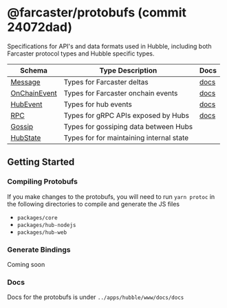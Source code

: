# @farcaster/protobufs (commit 24072dad)

Specifications for API's and data formats used in Hubble, including both Farcaster protocol types and Hubble specific types.

| Schema                                      | Type Description                         | Docs                    |
|---------------------------------------------|------------------------------------------| ----------------------- |
| [Message](schemas/message.proto)            | Types for Farcaster deltas               | [docs](docs/message.md) |
| [OnChainEvent](schemas/onchain_event.proto) | Types for Farcaster onchain events       | [docs](docs/message.md) |
| [HubEvent](schemas/hub_event.proto)         | Types for hub events              | [docs](docs/message.md) |
| [RPC](schemas/rpc.proto)                    | Types for gRPC APIs exposed by Hubs      | [docs](docs/rpc.md)     |
| [Gossip](schemas/gossip.proto)              | Types for gossiping data between Hubs    |                         |
| [HubState](schemas/hub_state.proto)         | Types for for maintaining internal state |                         |

## Getting Started

### Compiling Protobufs
If you make changes to the protobufs, you will need to run `yarn protoc` in the following directories to compile and generate the JS files
- `packages/core`
- `packages/hub-nodejs`
- `packages/hub-web`

### Generate Bindings

Coming soon

### Docs

Docs for the protobufs is under `../apps/hubble/www/docs/docs`
